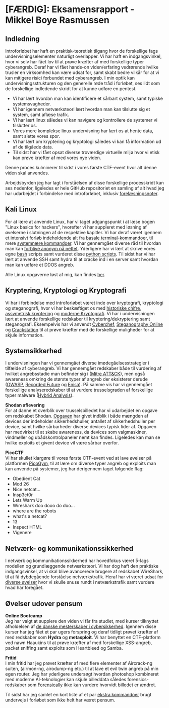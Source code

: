 # [FÆRDIG]: Eksamensrapport - Mikkel Boye Rasmussen

## Indledning
Introforløbet har haft en praktisk-teoretisk tilgang hvor de forskellige fags undervisningselementer naturligt overlapper. Vi har haft en indgangsvinkel, hvor vi selv har fået lov til at prøve kræfter af med forskellige typer cyberangreb. Deraf har vi fået hands-on viden/erfaring vedrørende hvilke trusler en virksomhed kan være udsat for, samt skabt bedre vilkår for at vi kan mitigere risici forbundet med cyberangreb. I min optik kan undervisningsstrukturen og den generelle røde tråd i forløbet, ses lidt som de forskellige indledende skridt for at kunne udføre en pentest. 

- Vi har lært hvordan man kan identificere et sårbart system, samt typiske systemsvagheder.
- Vi har igennem netværksteori lært hvordan man kan tilslutte sig et system, samt aflæse trafik.
- Vi har lært linux således vi kan navigere og kontrollere de systemer vi tilslutter os.
- Vores mere komplekse linux undervisning har lært os at hente data, samt slette vores spor.
- Vi har lært om kryptering og kryptologi således vi kan få information ud af de tilgåede data.
- Til sidst har vi fået opsat diverse troværdige virtuelle miljø hvor vi etisk kan prøve kræfter af med vores nye viden.

Denne proces kulminerer til sidst i vores første CTF-event hvor alt denne viden skal anvendes.

Arbejdsbyrden jeg har lagt i forståelsen af disse forskellige processkridt kan ses nedenfor, ligeledes er hele GitHub repositoriet en samling af alt hvad jeg har udarbejdet i forbindelse med introforløbet, inklusiv [forelæsningsnoter](https://github.com/MBRzealand/IT-sikkerhed/tree/main/Forel%C3%A6sningsnoter).


## Kali Linux
For at lære at anvende Linux, har vi taget udgangspunkt i at læse bogen "Linux basics for hackers", hvorefter vi har suppleret med løsning af øvelserne i slutningen af de respektive kapitler. Vi har deraf været igennem et intensivt forløb indeholdende alt fra [basale terminal-kommandoer](https://github.com/MBRzealand/IT-sikkerhed/blob/main/Linux%20%C3%98velser/%C3%98velser%20kapitel%201%20-%20Basics.md), til mere [systemnære kommandoer](https://github.com/MBRzealand/IT-sikkerhed/blob/main/Linux%20%C3%98velser/%C3%98velser%20kapitel%207%20-%20Environment%20variables.md). Vi har gennemgået diverse råd til hvordan man kan [forblive anonym på nettet](https://github.com/MBRzealand/IT-sikkerhed/blob/main/Linux%20%C3%98velser/%C3%98velser%20kapitel%2013%20-%20Becoming%20secure%20and%20anonymous.md). Yderligere har vi lært at skrive vores egne [bash](https://github.com/MBRzealand/IT-sikkerhed/blob/main/Linux%20%C3%98velser/%C3%98velser%20kapitel%208%20-%20Bash%20scripting.md) scripts samt vurderet disse [python scripts](https://github.com/andracs/Ovelser-til-kapitel-17). Til sidst har vi har lært at anvende SSH samt hydra til at cracke ind i en server samt hvordan man kan udføre et DDOS angreb.

Alle Linux opgaverne løst af mig, kan findes [her](https://github.com/MBRzealand/IT-sikkerhed/tree/main/Linux%20%C3%98velser).


## Kryptering, Kryptologi og Kryptografi
Vi har i forbindelse med introforløbet været inde over kryptografi, kryptologi og steganografi, hvor vi har beskæftiget os med [historiske chifre](https://github.com/MBRzealand/IT-sikkerhed/blob/main/Krypterings%C3%B8velser/Historiske%20Chifre.md), [assymetrisk kryptering](https://github.com/MBRzealand/IT-sikkerhed/blob/main/Krypterings%C3%B8velser/Asymmetrisk%20Kryptering.md) og [moderne Kryptografi](https://github.com/MBRzealand/IT-sikkerhed/blob/main/Krypterings%C3%B8velser/Moderne%20Kryptografi.md). Vi har i undervisningen lært at anvende forskellige redskaber til kryptering/dekryptering samt steganografi. Eksempelvis har vi anvendt [Cyberchef](https://gchq.github.io/CyberChef/), [Steganography Online](https://stylesuxx.github.io/steganography/) og [Crackstation](https://crackstation.net/) til at prøve kræfter med de forskellige muligheder for at skjule information.

## Systemsikkerhed
I undervisningen har vi gennemgået diverse imødegåelsesstrategier i tilfælde af cyberangreb. Vi har gennemgået redskaber både til vurdering af hvilket angrebsstadie man befinder sig i ([Mitre ATT&CK](https://attack.mitre.org/)), men også awareness omkring de største typer af angreb der eksisterer derude ([OWASP](https://owasp.org/www-project-top-ten/), [Recorded Future](https://www.recordedfuture.com/) og [Enisa](https://www.enisa.europa.eu/topics/cyber-threats/threats-and-trends)). På samme vis har vi gennemgået forskellige  analyseredskaber til at vurdere trusselsgraden af forskellige typer malware ([Hybrid Analysis](https://www.hybrid-analysis.com/)).

<b>Shodan aflevering</b><br/>
For at danne et overblik over trusselsbilledet har vi udarbejdet en opgave om redskabet Shodan. [Opgaven](https://github.com/MBRzealand/IT-sikkerhed/blob/main/Systemsikkerhed/Shodan%20aflevering.md) har givet indblik i både mængden af devices der indeholder sikkerhedshuller, antallet af sikkerhedshuller per device, samt hvilke sårbarheder diverse devices typisk lider af. Opgaven har medvirket til at skabe awareness, da devices som valgmaskiner, vindmøller og ubådskontrolpaneler nemt kan findes. Ligeledes kan man se hvilke exploits et givent device vil være sårbar overfor.

<b>PicoCTF</b><br/>
Vi har skullet klargøre til vores første CTF-event ved at lave øvelser på platformen [PicoGym](https://play.picoctf.org/practice), til at lære om diverse typer angreb og exploits man kan anvende på systemer, jeg har derigennem taget følgende flag:

<ul>
  <li>Obedient Cat</li>
  <li>Mod 26</li>
  <li>Nice netcat...</li>
  <li>Insp3ct0r</li>
  <li>Lets Warm Up</li>
  <li>Wireshark doo dooo do doo...</li>
  <li>where are the robots</li>
  <li>what's a netcat?</li>
  <li>13</li>
  <li>Inspect HTML</li>
  <li>Vigenere</li>
</ul>

## Netværk- og kommunikationssikkerhed
I netværk og kommunikationssikkerhed har hovedfokus været 5-lags modellen og grundlæggende netværksteori. Vi har dog haft den praktiske indgangsvinkel, at vi skal blive avancerede brugere af redskabet WireShark, til at få dybdegående forståelse netværkstrafik. Heraf har vi været udsat for [diverse øvelser](https://github.com/MBRzealand/IT-sikkerhed/blob/main/Netv%C3%A6rk%20og%20kommunikationssikkerhed/Network%20Challenge.md) hvor vi skulle snuse rundt i netværkstrafik samt vurdere hvad har foregået.


## Øvelser udover pensum

<b>Online Bootcamp</b><br/>
Jeg har valgt at supplere den viden vi får fra studiet, med kurser tilknyttet afholdelsen af [de danske mesterskaber i cybersikkerhed](https://www.cybermesterskaberne.dk/online-traening/). Igennem disse kurser har jeg fået et par ugers forspring og deraf tidligt prøvet kræfter af med redskaber som **Hydra** og **metasploit**. Vi har benyttet en CTF-platform ved nawn Haaukins til at prøve kræfter af med forskellige XSS-angreb, packet sniffing samt exploits som Heartbleed og Samba.

<b>Fritid</b><br/>
I min fritid har jeg prøvet kræfter af med flere elementer af Aircrack-ng suiten, (airmon-ng, airodump-ng etc.) til at lave et evil twin angreb på min egen router. Jeg har yderligere undersøgt hvordan photoshop kombineret med moderne AI-teknologier kan skjule billeddata således forensics-redskaber som [Forensically](https://29a.ch/photo-forensics/) ikke kan vurdere hvorvidt billedet er ændret.

Til sidst har jeg samlet en kort liste af et par [ekstra kommandoer](https://github.com/MBRzealand/IT-sikkerhed/blob/main/Linux%20%C3%98velser/ekstra_linux_kommandoer.md)
 brugt undervejs i forløbet som ikke helt har været pensum. 

 
